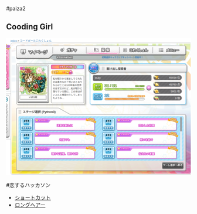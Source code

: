 #paiza2

## Cooding Girl

![Coding Girl](./image/codinggirl.png)

#恋するハッカソン
 - [ショートカット](./paiza2/shortcat.py)
 - [ ロングヘアー](./paiza2/longhear.py)
